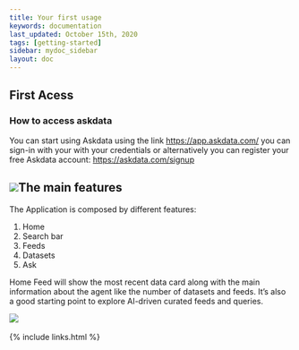 ```yaml
---
title: Your first usage
keywords: documentation
last_updated: October 15th, 2020
tags: [getting-started]
sidebar: mydoc_sidebar
layout: doc
--- 
```


## First Acess

### How to access askdata

You can start using Askdata using the link <https://app.askdata.com/> you can sign-in with your with your credentials or alternatively you can register your free Askdata account: <https://askdata.com/signup>

![](https://uploads-ssl.webflow.com/5dff758010bfa7356f98e395/5f589d3235072a1e57b3b54e_9ApI7IibWWtz5IJBWMLOZtKqd6SKjps5vHmH0-VuWY6tS_Jb7QKPqPOmNxSJKYILnOtC_HtuUaPSi_zxSTvFY2Recz_W6akmUKUep9PlsAzm039h6btyi5F5U_j2ycnz5wPhEQE9.png)The main features
-----------------

The Application is composed by different features:

1. Home
2. Search bar
3. Feeds
4. Datasets
5. Ask

Home Feed will show the most recent data card along with the main information about the agent like the number of datasets and feeds. It’s also a good starting point to explore AI-driven curated feeds and queries.


![](https://uploads-ssl.webflow.com/5dff758010bfa7356f98e395/5f589e73f754a30dd3927ecc_V8qs9Pw8ehn1YkFm5boeE96sO0B9U0IxpHRxuMX-cIfKEsz39PBx49GjPCS1rtbx-pdOMFTFVfVYGJAc9AW58x-SuILYO2pvU66j01ARPYNiVFguRt7X7KoViaAb-8PLPGUdEr4n.png)‍


{% include links.html %}

